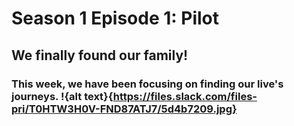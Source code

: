 # Season 1 Episode 1: Pilot

## We finally found our family! 


### This week, we have been focusing on finding our live's journeys. !{alt text}{https://files.slack.com/files-pri/T0HTW3H0V-FND87ATJ7/5d4b7209.jpg}





<!--stackedit_data:
eyJoaXN0b3J5IjpbMzgzNjU1MzM5LC05NjI5OTI5MDksODY3ND
M0OTExLDcyODIyMDE0OSwtMTU0MjA1NjMwMiwtMTI0MTAxMzIs
NjQyNTU4NDM5LDgxNTA2NjMyOV19
-->